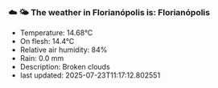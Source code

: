 ### ☁️ 🌤️  The weather in Florianópolis is: Florianópolis

- Temperature: 14.68°C
- On flesh: 14.4°C
- Relative air humidity: 84%
- Rain: 0.0 mm
- Description: Broken clouds
- last updated: 2025-07-23T11:17:12.802551
